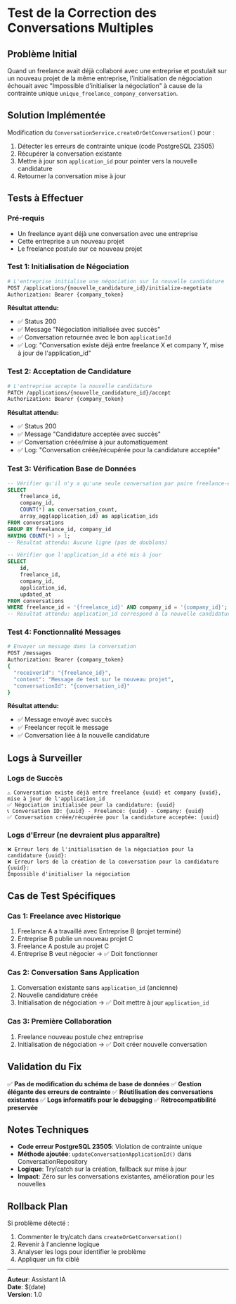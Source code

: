 # Test de la Correction des Conversations Multiples

## Problème Initial
Quand un freelance avait déjà collaboré avec une entreprise et postulait sur un nouveau projet de la même entreprise, l'initialisation de négociation échouait avec "Impossible d'initialiser la négociation" à cause de la contrainte unique `unique_freelance_company_conversation`.

## Solution Implémentée
Modification du `ConversationService.createOrGetConversation()` pour :
1. Détecter les erreurs de contrainte unique (code PostgreSQL 23505)
2. Récupérer la conversation existante
3. Mettre à jour son `application_id` pour pointer vers la nouvelle candidature
4. Retourner la conversation mise à jour

## Tests à Effectuer

### Pré-requis
- Un freelance ayant déjà une conversation avec une entreprise
- Cette entreprise a un nouveau projet
- Le freelance postule sur ce nouveau projet

### Test 1: Initialisation de Négociation
```bash
# L'entreprise initialise une négociation sur la nouvelle candidature
POST /applications/{nouvelle_candidature_id}/initialize-negotiate
Authorization: Bearer {company_token}
```

**Résultat attendu:**
- ✅ Status 200
- ✅ Message "Négociation initialisée avec succès"
- ✅ Conversation retournée avec le bon `applicationId`
- ✅ Log: "Conversation existe déjà entre freelance X et company Y, mise à jour de l'application_id"

### Test 2: Acceptation de Candidature
```bash
# L'entreprise accepte la nouvelle candidature
PATCH /applications/{nouvelle_candidature_id}/accept
Authorization: Bearer {company_token}
```

**Résultat attendu:**
- ✅ Status 200
- ✅ Message "Candidature acceptée avec succès"
- ✅ Conversation créée/mise à jour automatiquement
- ✅ Log: "Conversation créée/récupérée pour la candidature acceptée"

### Test 3: Vérification Base de Données
```sql
-- Vérifier qu'il n'y a qu'une seule conversation par paire freelance-entreprise
SELECT 
    freelance_id,
    company_id,
    COUNT(*) as conversation_count,
    array_agg(application_id) as application_ids
FROM conversations 
GROUP BY freelance_id, company_id
HAVING COUNT(*) > 1;
-- Résultat attendu: Aucune ligne (pas de doublons)

-- Vérifier que l'application_id a été mis à jour
SELECT 
    id,
    freelance_id,
    company_id,
    application_id,
    updated_at
FROM conversations 
WHERE freelance_id = '{freelance_id}' AND company_id = '{company_id}';
-- Résultat attendu: application_id correspond à la nouvelle candidature
```

### Test 4: Fonctionnalité Messages
```bash
# Envoyer un message dans la conversation
POST /messages
Authorization: Bearer {company_token}
{
  "receiverId": "{freelance_id}",
  "content": "Message de test sur le nouveau projet",
  "conversationId": "{conversation_id}"
}
```

**Résultat attendu:**
- ✅ Message envoyé avec succès
- ✅ Freelancer reçoit le message
- ✅ Conversation liée à la nouvelle candidature

## Logs à Surveiller

### Logs de Succès
```
⚠️ Conversation existe déjà entre freelance {uuid} et company {uuid}, mise à jour de l'application_id
✅ Négociation initialisée pour la candidature: {uuid}
📞 Conversation ID: {uuid} - Freelance: {uuid} - Company: {uuid}
✅ Conversation créée/récupérée pour la candidature acceptée: {uuid}
```

### Logs d'Erreur (ne devraient plus apparaître)
```
❌ Erreur lors de l'initialisation de la négociation pour la candidature {uuid}:
❌ Erreur lors de la création de la conversation pour la candidature {uuid}:
Impossible d'initialiser la négociation
```

## Cas de Test Spécifiques

### Cas 1: Freelance avec Historique
1. Freelance A a travaillé avec Entreprise B (projet terminé)
2. Entreprise B publie un nouveau projet C
3. Freelance A postule au projet C
4. Entreprise B veut négocier → ✅ Doit fonctionner

### Cas 2: Conversation Sans Application
1. Conversation existante sans `application_id` (ancienne)
2. Nouvelle candidature créée
3. Initialisation de négociation → ✅ Doit mettre à jour `application_id`

### Cas 3: Première Collaboration
1. Freelance nouveau postule chez entreprise
2. Initialisation de négociation → ✅ Doit créer nouvelle conversation

## Validation du Fix

✅ **Pas de modification du schéma de base de données**
✅ **Gestion élégante des erreurs de contrainte**
✅ **Réutilisation des conversations existantes**
✅ **Logs informatifs pour le debugging**
✅ **Rétrocompatibilité preservée**

## Notes Techniques

- **Code erreur PostgreSQL 23505**: Violation de contrainte unique
- **Méthode ajoutée**: `updateConversationApplicationId()` dans ConversationRepository
- **Logique**: Try/catch sur la création, fallback sur mise à jour
- **Impact**: Zéro sur les conversations existantes, amélioration pour les nouvelles

## Rollback Plan

Si problème détecté :
1. Commenter le try/catch dans `createOrGetConversation()`
2. Revenir à l'ancienne logique
3. Analyser les logs pour identifier le problème
4. Appliquer un fix ciblé

---

**Auteur**: Assistant IA  
**Date**: $(date)  
**Version**: 1.0